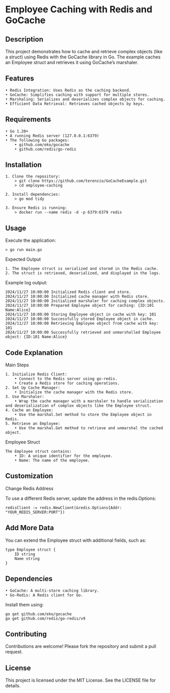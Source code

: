 # Employee Caching with Redis and GoCache

## Description

This project demonstrates how to cache and retrieve complex objects (like a struct) using Redis with the GoCache library in Go. The example caches an Employee struct and retrieves it using GoCache’s marshaler.

## Features

    • Redis Integration: Uses Redis as the caching backend.
    • GoCache: Simplifies caching with support for multiple stores.
    • Marshaling: Serializes and deserializes complex objects for caching.
    • Efficient Data Retrieval: Retrieves cached objects by keys.

## Requirements

    • Go 1.20+
    • A running Redis server (127.0.0.1:6379)
    • The following Go packages:
        • github.com/eko/gocache
        • github.com/redis/go-redis

## Installation

    1. Clone the repository:
        > git clone https://github.com/terenzio/GoCacheExample.git
        > cd employee-caching

    2. Install dependencies:
        > go mod tidy

    3. Ensure Redis is running:
        > docker run --name redis -d -p 6379:6379 redis

## Usage

Execute the application:

    > go run main.go

Expected Output

    1. The Employee struct is serialized and stored in the Redis cache.
    2. The struct is retrieved, deserialized, and displayed in the logs.

Example log output:

    2024/11/27 10:00:00 Initialized Redis client and store.
    2024/11/27 10:00:00 Initialized cache manager with Redis store.
    2024/11/27 10:00:00 Initialized marshaler for caching complex objects.
    2024/11/27 10:00:00 Prepared Employee object for caching: {ID:101 Name:Alice}
    2024/11/27 10:00:00 Storing Employee object in cache with key: 101
    2024/11/27 10:00:00 Successfully stored Employee object in cache.
    2024/11/27 10:00:00 Retrieving Employee object from cache with key: 101
    2024/11/27 10:00:00 Successfully retrieved and unmarshalled Employee object: {ID:101 Name:Alice}

## Code Explanation

Main Steps

    1. Initialize Redis Client:
        • Connect to the Redis server using go-redis.
        • Create a Redis store for caching operations.
    2. Set Up Cache Manager:
        • Initialize the cache manager with the Redis store.
    3. Use Marshaler:
        • Wrap the cache manager with a marshaler to handle serialization and deserialization of complex objects like the Employee struct.
    4. Cache an Employee:
        • Use the marshal.Set method to store the Employee object in Redis.
    5. Retrieve an Employee:
        • Use the marshal.Get method to retrieve and unmarshal the cached object.

Employee Struct

    The Employee struct contains:
        • ID: A unique identifier for the employee.
        • Name: The name of the employee.

## Customization

Change Redis Address

To use a different Redis server, update the address in the redis.Options:

    redisClient := redis.NewClient(&redis.Options{Addr: "YOUR_REDIS_SERVER:PORT"})

## Add More Data

You can extend the Employee struct with additional fields, such as:

    type Employee struct {
        ID string
        Name string
    }

## Dependencies

    • GoCache: A multi-store caching library.
    • Go-Redis: A Redis client for Go.

Install them using:

    go get github.com/eko/gocache
    go get github.com/redis/go-redis/v9

## Contributing

Contributions are welcome! Please fork the repository and submit a pull request.

## License

This project is licensed under the MIT License. See the LICENSE file for details.
